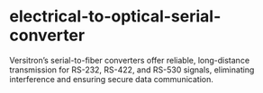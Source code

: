 # electrical-to-optical-serial-converter
Versitron’s serial-to-fiber converters offer reliable, long-distance transmission for RS-232, RS-422, and RS-530 signals, eliminating interference and ensuring secure data communication.
